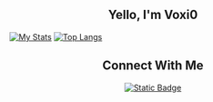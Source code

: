<div align="center">
    <h2>Yello, I'm Voxi0</h2>
</div>

[![My Stats](https://github-readme-stats.vercel.app/api?username=voxi0&show_icons=true&theme=catppuccin_mocha)](https://github.com/anuraghazra/github-readme-stats)
[![Top Langs](https://github-readme-stats.vercel.app/api/top-langs/?username=voxi0&layout=compact&show_icons=true&theme=catppuccin_mocha)](https://github.com/anuraghazra/github-readme-stats)

<div align="center">
    <h2>Connect With Me</h2>
    <a href="https://www.discord.com/users/1016332310741799054" target="blank">
        <img alt="Static Badge" src="https://img.shields.io/badge/Discord-Badge?style=flat&logo=Discord&label=Voxi0&labelColor=black&color=white">
    </a>
</div>

